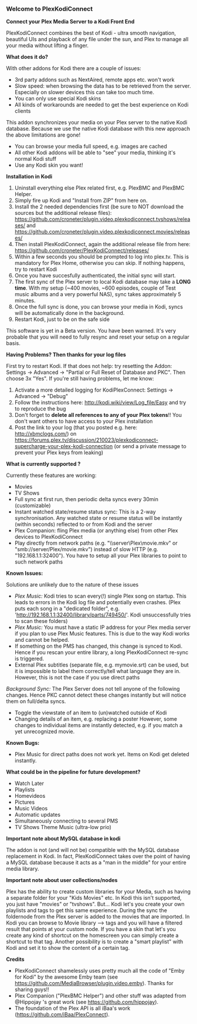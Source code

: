 ### Welcome to PlexKodiConnect
**Connect your Plex Media Server to a Kodi Front End**

PlexKodiConnect combines the best of Kodi - ultra smooth navigation, beautiful UIs and playback of any file under the sun, and Plex to manage all your media without lifting a finger.


**What does it do?**

With other addons for Kodi there are a couple of issues:
- 3rd party addons such as NextAired, remote apps etc. won't work
- Slow speed: when browsing the data has to be retrieved from the server. Especially on slower devices this can take too much time.
- You can only use special Kodi skins
- All kinds of workarounds are needed to get the best experience on Kodi clients

This addon synchronizes your media on your Plex server to the native Kodi database. Because we use the native Kodi database with this new approach the above limitations are gone! 
- You can browse your media full speed, e.g. images are cached
- All other Kodi addons will be able to "see" your media, thinking it's normal Kodi stuff
- Use any Kodi skin you want!


**Installation in Kodi**

1. Uninstall everything else Plex related first, e.g. PlexBMC and PlexBMC Helper. 
2. Simply fire up Kodi and "Install from ZIP" from here on. 
3. Install the 2 needed dependencies first (be sure to NOT download the sources but the additional release files): https://github.com/croneter/plugin.video.plexkodiconnect.tvshows/releases/ and https://github.com/croneter/plugin.video.plexkodiconnect.movies/releases/
4. Then install PlexKodiConnect, again the additional release file from here: https://github.com/croneter/PlexKodiConnect/releases/
5. Within a few seconds you should be prompted to log into plex.tv. This is mandatory for Plex Home, otherwise you can skip. If nothing happens, try to restart Kodi
6. Once you have succesfully authenticated, the initial sync will start. 
7. The first sync of the Plex server to local Kodi database may take a **LONG time**. With my setup (~400 movies, ~600 episodes, couple of Test music albums and a very powerful NAS), sync takes approximately 5 minutes.
8. Once the full sync is done, you can browse your media in Kodi, syncs will be automatically done in the background.
9. Restart Kodi, just to be on the safe side

This software is yet in a Beta version. You have been warned. It's very probable that you will need to fully resync and reset your setup on a regular basis.


**Having Problems? Then thanks for your log files**

First try to restart Kodi. If that does not help: try resetting the Addon: Settings -> Advanced -> "Partial or Full Reset of Database and PKC". Then choose 3x "Yes".
If you're still having problems, let me know:
1. Activate a more detailed logging for KodiPlexConnect: Settings -> Advanced -> "Debug"
2. Follow the instructions here: http://kodi.wiki/view/Log_file/Easy and try to reproduce the bug
3. Don't forget to **delete all references to any of your Plex tokens**!! You don't want others to have access to your Plex installation
4. Post the link to your log (that you posted e.g. here: http://xbmclogs.com/) on https://forums.plex.tv/discussion/210023/plexkodiconnect-supercharge-your-plex-kodi-connection (or send a private message to prevent your Plex keys from leaking)


**What is currently supported ?**

Currently these features are working:
- Movies
- TV Shows
- Full sync at first run, then periodic delta syncs every 30min (customizable)
- Instant watched state/resume status sync: This is a 2-way synchronisation. Any watched state or resume status will be instantly (within seconds) reflected to or from Kodi and the server
- Plex Companion: fling Plex media (or anything else) from other Plex devices to PlexKodiConnect
- Play directly from network paths (e.g. "\\\\server\\Plex\\movie.mkv" or "smb://server/Plex/movie.mkv") instead of slow HTTP (e.g. "192.168.1.1:32400"). You have to setup all your Plex libraries to point to such network paths


**Known Issues:**

Solutions are unlikely due to the nature of these issues
- *Plex Music:* Kodi tries to scan every(!) single Plex song on startup. This leads to errors in the Kodi log file and potentially even crashes. (Plex puts each song in a "dedicated folder", e.g. 'http://192.168.1.1:32400/library/parts/749450/'. Kodi unsuccessfully tries to scan these folders)
- *Plex Music:* You must have a static IP address for your Plex media server if you plan to use Plex Music features. This is due to the way Kodi works and cannot be helped. 
- If something on the PMS has changed, this change is synced to Kodi. Hence if you rescan your entire library, a long PlexKodiConnect re-sync is triggered.
- External Plex subtitles (separate file, e.g. mymovie.srt) can be used, but it is impossible to label them correctly/tell what language they are in. However, this is not the case if you use direct paths

*Background Sync:*
The Plex Server does not tell anyone of the following changes. Hence PKC cannot detect these changes instantly but will notice them on full/delta syncs. 
- Toggle the viewstate of an item to (un)watched outside of Kodi
- Changing details of an item, e.g. replacing a poster
However, some changes to individual items are instantly detected, e.g. if you match a yet unrecognized movie. 


**Known Bugs:**
- Plex Music for direct paths does not work yet. Items on Kodi get deleted  instantly.


**What could be in the pipeline for future development?**
- Watch Later
- Playlists
- Homevideos
- Pictures
- Music Videos
- Automatic updates
- Simultaneously connecting to several PMS
- TV Shows Theme Music (ultra-low prio)


**Important note about MySQL database in kodi**

The addon is not (and will not be) compatible with the MySQL database replacement in Kodi. In fact, PlexKodiConnect takes over the point of having a MySQL database because it acts as a "man in the middle" for your entire media library.

**Important note about user collections/nodes**

Plex has the ability to create custom libraries for your Media, such as having a separate folder for your "Kids Movies" etc. In Kodi this isn't supported, you just have "movies" or "tvshows". But... Kodi let's you create your own playlists and tags to get this same experience. During the sync the foldernode from the Plex server is added to the movies that are imported. In Kodi you can browse to Movie library --> tags and you will have a filtered result that points at your custom node. If you have a skin that let's you create any kind of shortcut on the homescreen you can simply create a shortcut to that tag. Another possibility is to create a "smart playlist" with Kodi and set it to show the content of a certain tag. 

**Credits**
- PlexKodiConnect shamelessly uses pretty much all the code of "Emby for Kodi" by the awesome Emby team (see https://github.com/MediaBrowser/plugin.video.emby). Thanks for sharing guys!!
- Plex Companion ("PlexBMC Helper") and other stuff was adapted from @Hippojay 's great work (see https://github.com/hippojay).
- The foundation of the Plex API is all iBaa's work (https://github.com/iBaa/PlexConnect).